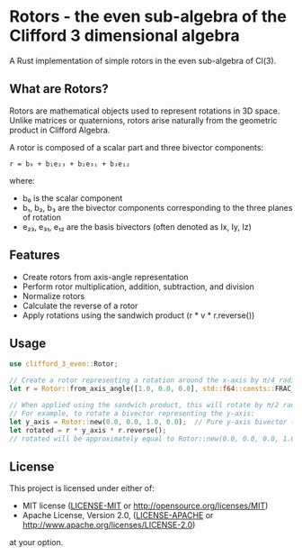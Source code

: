 # Rotors - the even sub-algebra of the Clifford 3 dimensional algebra

A Rust implementation of simple rotors in the even sub-algebra of Cl(3).

## What are Rotors?

Rotors are mathematical objects used to represent rotations in 3D space. Unlike
matrices or quaternions, rotors arise naturally from the geometric product in
Clifford Algebra.

A rotor is composed of a scalar part and three bivector components:
```
r = b₀ + b₁e₂₃ + b₂e₃₁ + b₃e₁₂
```

where:
- b₀ is the scalar component
- b₁, b₂, b₃ are the bivector components corresponding to the three planes of rotation
- e₂₃, e₃₁, e₁₂ are the basis bivectors (often denoted as Ix, Iy, Iz)

## Features

- Create rotors from axis-angle representation
- Perform rotor multiplication, addition, subtraction, and division
- Normalize rotors
- Calculate the reverse of a rotor
- Apply rotations using the sandwich product (r * v * r.reverse())

## Usage

```rust
use clifford_3_even::Rotor;

// Create a rotor representing a rotation around the x-axis by π/4 radians
let r = Rotor::from_axis_angle([1.0, 0.0, 0.0], std::f64::consts::FRAC_PI_4);

// When applied using the sandwich product, this will rotate by π/2 radians
// For example, to rotate a bivector representing the y-axis:
let y_axis = Rotor::new(0.0, 0.0, 1.0, 0.0);  // Pure y-axis bivector (e31)
let rotated = r * y_axis * r.reverse();
// rotated will be approximately equal to Rotor::new(0.0, 0.0, 0.0, 1.0) (z-axis)
```

## License

This project is licensed under either of:

* MIT license ([LICENSE-MIT](LICENSE-MIT) or http://opensource.org/licenses/MIT)
* Apache License, Version 2.0, ([LICENSE-APACHE](LICENSE-APACHE) or http://www.apache.org/licenses/LICENSE-2.0)

at your option.
